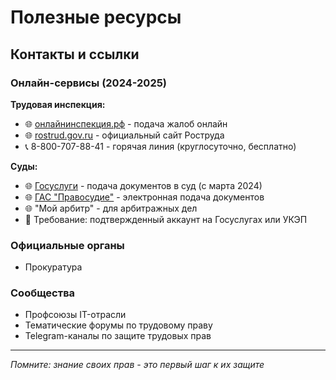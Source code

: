 # Полезные ресурсы

## Контакты и ссылки

### Онлайн-сервисы (2024-2025)

**Трудовая инспекция:**
- 🌐 [онлайнинспекция.рф](https://онлайнинспекция.рф) - подача жалоб онлайн
- 🌐 [rostrud.gov.ru](https://rostrud.gov.ru) - официальный сайт Роструда
- 📞 8-800-707-88-41 - горячая линия (круглосуточно, бесплатно)

**Суды:**
- 🌐 [Госуслуги](https://gosuslugi.ru) - подача документов в суд (с марта 2024)
- 🌐 [ГАС "Правосудие"](https://ej.sudrf.ru) - электронная подача документов
- 🌐 "Мой арбитр" - для арбитражных дел
- 🔐 Требование: подтвержденный аккаунт на Госуслугах или УКЭП

### Официальные органы
- Прокуратура

### Сообщества
- Профсоюзы IT-отрасли
- Тематические форумы по трудовому праву
- Telegram-каналы по защите трудовых прав

---
*Помните: знание своих прав - это первый шаг к их защите*

